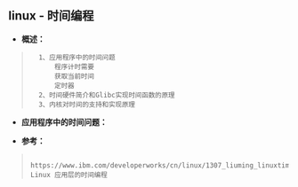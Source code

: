## linux - 时间编程
- **概述：**
>       1、应用程序中的时间问题
>           程序计时需要
>           获取当前时间
>           定时器
>       2、时间硬件简介和Glibc实现时间函数的原理
>       3、内核对时间的支持和实现原理
>
>

- **应用程序中的时间问题：**
>
>
>
>
>
>
>
>
>
>
>
>
>
>

- **参考：**
>       https://www.ibm.com/developerworks/cn/linux/1307_liuming_linuxtime1/index.html  Linux 应用层的时间编程
>
>
>
>
>
>
>
>
>
>
>
